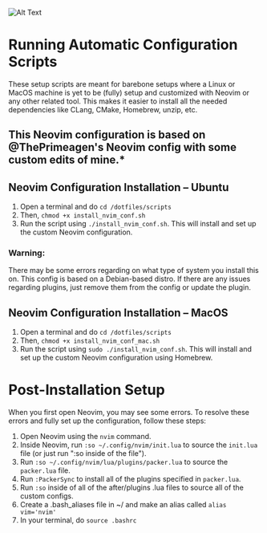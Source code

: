 ![Alt Text](https://user-images.githubusercontent.com/1448118/112658122-63a32c80-8e53-11eb-9797-71eb6176493e.gif)

# Running Automatic Configuration Scripts
These setup scripts are meant for barebone setups where a Linux or MacOS machine is yet to be (fully) setup and customized with Neovim or any other related tool.
This makes it easier to install all the needed dependencies like CLang, CMake, Homebrew, unzip, etc.

## **This Neovim configuration is based on @ThePrimeagen's Neovim config with some custom edits of mine.***

## Neovim Configuration Installation &ndash; Ubuntu
1. Open a terminal and do `cd /dotfiles/scripts`
2. Then, `chmod +x install_nvim_conf.sh`
3. Run the script using `./install_nvim_conf.sh`. This will install and set up the custom Neovim configuration.

### Warning:
There may be some errors regarding on what type of system you install this on. This config is based on a Debian-based distro. If there are any issues regarding plugins, just remove them from the config or update the plugin.

## Neovim Configuration Installation &ndash; MacOS
1. Open a terminal and do `cd /dotfiles/scripts`
2. Then, `chmod +x install_nvim_conf_mac.sh`
3. Run the script using `sudo ./install_nvim_conf.sh`. This will install and set up the custom Neovim configuration using Homebrew.

# Post-Installation Setup
When you first open Neovim, you may see some errors. To resolve these errors and fully set up the configuration, follow these steps:

1. Open Neovim using the `nvim` command.
2. Inside Neovim, run `:so ~/.config/nvim/init.lua` to source the `init.lua` file (or just run ":so inside of the file").
3. Run `:so ~/.config/nvim/lua/plugins/packer.lua` to source the `packer.lua` file.
4. Run `:PackerSync` to install all of the plugins specified in `packer.lua`.
5. Run `:so` inside of all of the after/plugins .lua files to source all of the custom configs.
6. Create a .bash_aliases file in ~/ and make an alias called `alias vim='nvim'`
7. In your terminal, do `source .bashrc`
